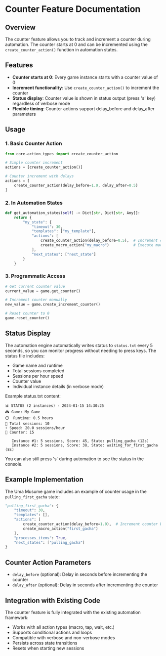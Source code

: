 # Counter Feature Documentation

## Overview

The counter feature allows you to track and increment a counter during automation. The counter starts at 0 and can be incremented using the `create_counter_action()` function in automation states.

## Features

- **Counter starts at 0**: Every game instance starts with a counter value of 0
- **Increment functionality**: Use `create_counter_action()` to increment the counter
- **Status display**: Counter value is shown in status output (press 's' key) regardless of verbose mode
- **Flexible timing**: Counter actions support delay_before and delay_after parameters

## Usage

### 1. Basic Counter Action

```python
from core.action_types import create_counter_action

# Simple counter increment
actions = [create_counter_action()]

# Counter increment with delays
actions = [
    create_counter_action(delay_before=1.0, delay_after=0.5)
]
```

### 2. In Automation States

```python
def get_automation_states(self) -> Dict[str, Dict[str, Any]]:
    return {
        "my_state": {
            "timeout": 30,
            "templates": ["my_template"],
            "actions": [
                create_counter_action(delay_before=0.5),  # Increment counter
                create_macro_action("my_macro")           # Execute macro
            ],
            "next_states": ["next_state"]
        }
    }
```

### 3. Programmatic Access

```python
# Get current counter value
current_value = game.get_counter()

# Increment counter manually
new_value = game.create_increment_counter()

# Reset counter to 0
game.reset_counter()
```

## Status Display

The automation engine automatically writes status to `status.txt` every 5 seconds, so you can monitor progress without needing to press keys. The status file includes:

- Game name and runtime
- Total sessions completed
- Sessions per hour speed
- Counter value
- Individual instance details (in verbose mode)

Example status.txt content:
```
📊 STATUS (2 instances) - 2024-01-15 14:30:25
🎮 Game: My Game
⏱️  Runtime: 0.5 hours
🔄 Total sessions: 10
⚡ Speed: 20.0 sessions/hour
🔢 Counter: 15

   Instance #1: 5 sessions, Score: 45, State: pulling_gacha (12s)
   Instance #2: 5 sessions, Score: 38, State: waiting_for_first_gacha (8s)
```

You can also still press 's' during automation to see the status in the console.

## Example Implementation

The Uma Musume game includes an example of counter usage in the `pulling_first_gacha` state:

```python
"pulling_first_gacha": {
    "timeout": 30,
    "templates": [],
    "actions": [
        create_counter_action(delay_before=1.0),  # Increment counter before gacha
        create_macro_action("first_gacha")
    ],
    "processes_items": True,
    "next_states": ["pulling_gacha"]
}
```

## Counter Action Parameters

- `delay_before` (optional): Delay in seconds before incrementing the counter
- `delay_after` (optional): Delay in seconds after incrementing the counter

## Integration with Existing Code

The counter feature is fully integrated with the existing automation framework:

- Works with all action types (macro, tap, wait, etc.)
- Supports conditional actions and loops
- Compatible with verbose and non-verbose modes
- Persists across state transitions
- Resets when starting new sessions 